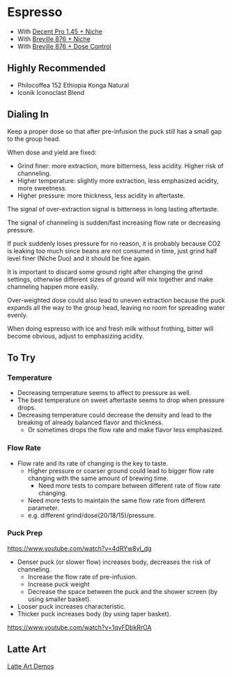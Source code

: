 # Espresso

- With [Decent Pro 1.45 + Niche](./Decent-Niche/README.md)
- With [Breville 876 + Niche](./Breville-Niche/README.md)
- With [Breville 876 + Dose Control](./Breville-DoseControl/README.md)

## Highly Recommended

- Philocoffea 152 Ethiopia Konga Natural
- Iconik Iconoclast Blend

## Dialing In

Keep a proper dose so that after pre-infusion the puck still has a small gap to the group head.

When dose and yield are fixed:
- Grind finer: more extraction, more bitterness, less acidity. Higher risk of channeling.
- Higher temperature: slightly more extraction, less emphasized acidity, more sweetness.
- Higher pressure: more thickness, less acidity in aftertaste.

The signal of over-extraction signal is
bitterness in long lasting aftertaste.

The signal of channeling is
sudden/fast increasing flow rate or decreasing pressure.

If puck suddenly loses pressure for no reason,
it is probably because CO2 is leaking too much since beans are not consumed in time,
just grind half level finer (Niche Duo) and it should be fine again.

It is important to discard some ground right after changing the grind settings,
otherwise different sizes of ground will mix together and make channeling happen more easily.

Over-weighted dose could also lead to uneven extraction
because the puck expands all the way to the group head,
leaving no room for spreading water evenly.

When doing espresso with ice and fresh milk without frothing,
bitter will become obvious,
adjust to emphasizing acidity.

## To Try

### Temperature

- Decreasing temperature seems to affect to pressure as well.
- The best temperature on sweet aftertaste seems to drop when pressure drops.
- Decreasing temperature could decrease the density and lead to the breaking of already balanced flavor and thickness.
  - Or sometimes drops the flow rate and make flavor less emphasized.

### Flow Rate

- Flow rate and its rate of changing is the key to taste.
  - Higher pressure or coarser ground could lead to bigger flow rate changing with the same amount of brewing time.
    - Need more tests to compare between different rate of flow rate changing.
  - Need more tests to maintain the same flow rate from different parameter.
  - e.g. different grind/dose(20/18/15)/pressure.

### Puck Prep

https://www.youtube.com/watch?v=4dRYw8yl_dg
- Denser puck (or slower flow) increases body, decreases the risk of channeling.
  - Increase the flow rate of pre-infusion.
  - Increase puck weight
  - Decrease the space between the puck and the shower screen (by using smaller basket).
- Looser puck increases characteristic.
- Thicker puck increases body (by using taper basket).

https://www.youtube.com/watch?v=1qyFDbkRrOA

## Latte Art

[Latte Art Demos](../Espresso/LatteArt.md)
